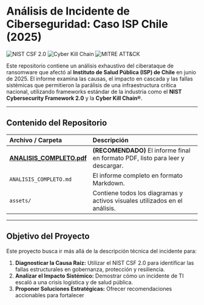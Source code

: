 # Análisis de Incidente de Ciberseguridad: Caso ISP Chile (2025)

![NIST CSF 2.0](https://img.shields.io/badge/Framework-NIST%20CSF%202.0-blue)
![Cyber Kill Chain](https://img.shields.io/badge/Modelo-Cyber%20Kill%20Chain-red)
![MITRE ATT&CK](https://img.shields.io/badge/Framework-MITRE%20ATT&CK-orange)

Este repositorio contiene un análisis exhaustivo del ciberataque de ransomware que afectó al **Instituto de Salud Pública (ISP) de Chile** en junio de 2025. El informe examina las causas, el impacto en cascada y las fallas sistémicas que permitieron la parálisis de una infraestructura crítica nacional, utilizando frameworks estándar de la industria como el **NIST Cybersecurity Framework 2.0** y la **Cyber Kill Chain®**.

---

## Contenido del Repositorio

| Archivo / Carpeta | Descripción |
| :--- | :--- |
|  **[ANALISIS_COMPLETO.pdf](./ANALISIS_COMPLETO.pdf)** | **(RECOMENDADO)** El informe final en formato PDF, listo para leer y descargar. |
|  `ANALISIS_COMPLETO.md` | El informe completo en formato Markdown. |
|  `assets/` | Contiene todos los diagramas y activos visuales utilizados en el análisis. |

---

## Objetivo del Proyecto

Este proyecto busca ir más allá de la descripción técnica del incidente para:

1.  **Diagnosticar la Causa Raíz:** Utilizar el NIST CSF 2.0 para identificar las fallas estructurales en gobernanza, protección y resiliencia.
2.  **Analizar el Impacto Sistémico:** Demostrar cómo un incidente de TI escaló a una crisis logística y de salud pública.
3.  **Proponer Soluciones Estratégicas:** Ofrecer recomendaciones accionables para fortalecer

